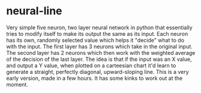# neural-line
Very simple five neuron, two layer neural network in python that essentially tries to modify itself to make its output the same as its input.
Each neuron has its own, randomly selected value which helps it "decide" what to do with the input.
The first layer has 3 neurons which take in the original input. The second layer has 2 neurons which then work with the weighted average of the decision of the last layer.
The idea is that if the input was an X value, and output a Y value, when plotted on a carteesian chart it'd learn to generate a straight, perfectly diagonal, upward-sloping line.
This is a very early version, made in a few hours. It has some kinks to work out at the moment.
